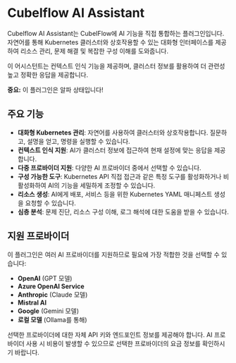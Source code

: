 # CubeIflow AI Assistant

CubeIflow AI Assistant는 CubeIFlow에 AI 기능을 직접 통합하는 플러그인입니다. 자연어를 통해 Kubernetes 클러스터와 상호작용할 수 있는 대화형 인터페이스를 제공하여 리소스 관리, 문제 해결 및 복잡한 구성 이해를 도와줍니다.

이 어시스턴트는 컨텍스트 인식 기능을 제공하며, 클러스터 정보를 활용하여 더 관련성 높고 정확한 응답을 제공합니다.

**중요:** 이 플러그인은 알파 상태입니다!

## 주요 기능

- **대화형 Kubernetes 관리**: 자연어를 사용하여 클러스터와 상호작용합니다. 질문하고, 설명을 얻고, 명령을 실행할 수 있습니다.
- **컨텍스트 인식 지원**: AI가 클러스터 정보에 접근하여 현재 설정에 맞는 응답을 제공합니다.
- **다중 프로바이더 지원**: 다양한 AI 프로바이더 중에서 선택할 수 있습니다.
- **구성 가능한 도구**: Kubernetes API 직접 접근과 같은 특정 도구를 활성화하거나 비활성화하여 AI의 기능을 세밀하게 조정할 수 있습니다.
- **리소스 생성**: AI에게 배포, 서비스 등을 위한 Kubernetes YAML 매니페스트 생성을 요청할 수 있습니다.
- **심층 분석**: 문제 진단, 리소스 구성 이해, 로그 해석에 대한 도움을 받을 수 있습니다.

## 지원 프로바이더

이 플러그인은 여러 AI 프로바이더를 지원하므로 필요에 가장 적합한 것을 선택할 수 있습니다:

- **OpenAI** (GPT 모델)
- **Azure OpenAI Service**
- **Anthropic** (Claude 모델)
- **Mistral AI**
- **Google** (Gemini 모델)
- **로컬 모델** (Ollama를 통해)

선택한 프로바이더에 대한 자체 API 키와 엔드포인트 정보를 제공해야 합니다. AI 프로바이더 사용 시 비용이 발생할 수 있으므로 선택한 프로바이더의 요금 정보를 확인하시기 바랍니다.
